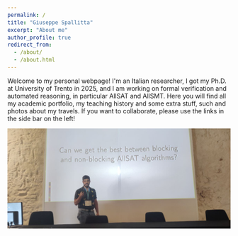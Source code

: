 ```yaml
---
permalink: /
title: "Giuseppe Spallitta"
excerpt: "About me"
author_profile: true
redirect_from: 
  - /about/
  - /about.html
---
```


Welcome to my personal webpage! I'm an Italian researcher, I got my Ph.D. at University of Trento in 2025, and I am working on formal verification and automated reasoning, in particular AllSAT and AllSMT. Here you will find all my academic portfolio, my teaching history and some extra stuff, such and photos about my travels. If you want to collaborate, please use the links in the side bar on the left!

![Teaching](../images/copertina.jpeg)

